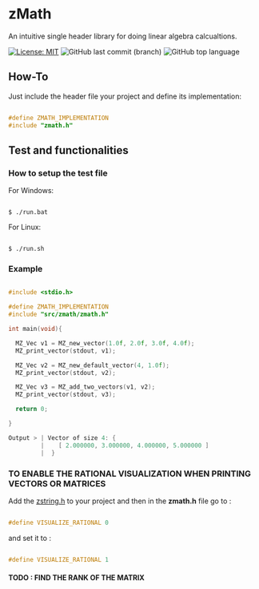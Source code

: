 # zMath
 An intuitive single header library for doing linear algebra calcualtions.

[![License: MIT](https://img.shields.io/badge/License-MIT-yellow.svg)](https://opensource.org/licenses/MIT)
![GitHub last commit (branch)](https://img.shields.io/github/last-commit/zLouis043/zMath/main)
![GitHub top language](https://img.shields.io/github/languages/top/zLouis043/zMath)

## How-To
Just include the header file your project and define its implementation: 

```c

#define ZMATH_IMPLEMENTATION
#include "zmath.h"

```

## Test and functionalities 

### How to setup the test file

For Windows:

```console

$ ./run.bat 

```

For Linux:

```console

$ ./run.sh

```

### Example 

```c

#include <stdio.h>

#define ZMATH_IMPLEMENTATION
#include "src/zmath/zmath.h"

int main(void){

  MZ_Vec v1 = MZ_new_vector(1.0f, 2.0f, 3.0f, 4.0f);
  MZ_print_vector(stdout, v1);

  MZ_Vec v2 = MZ_new_default_vector(4, 1.0f);
  MZ_print_vector(stdout, v2);

  MZ_Vec v3 = MZ_add_two_vectors(v1, v2);
  MZ_print_vector(stdout, v3);

  return 0;

}

Output > | Vector of size 4: {
         |    [ 2.000000, 3.000000, 4.000000, 5.000000 ]
         |  }

```

### TO ENABLE THE RATIONAL VISUALIZATION WHEN PRINTING VECTORS OR MATRICES

Add the [zstring.h](https://github.com/zLouis043/zString) to your project and then in the **zmath.h** file go to :

```c

#define VISUALIZE_RATIONAL 0

```

and set it to :

```c

#define VISUALIZE_RATIONAL 1

```

#### TODO : FIND THE RANK OF THE MATRIX
